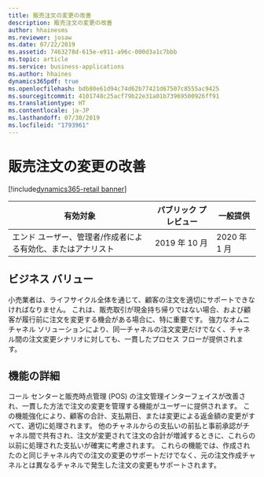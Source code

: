 ```yaml
---
title: 販売注文の変更の改善
description: 販売注文の変更の改善
author: hhainesms
ms.reviewer: josaw
ms.date: 07/22/2019
ms.assetid: 7463278d-615e-e911-a96c-000d3a1c7bbb
ms.topic: article
ms.service: business-applications
ms.author: hhaines
dynamics365pdf: true
ms.openlocfilehash: bdb80e61d94c74d62b77421d67507c8555ac9425
ms.sourcegitcommit: 4101748c25acf79b22e31a01b73969500926ff91
ms.translationtype: HT
ms.contentlocale: ja-JP
ms.lasthandoff: 07/30/2019
ms.locfileid: "1793961"
---
```

# <a name="sales-order-modification-improvements"></a>販売注文の変更の改善
[!include[dynamics365-retail banner](../includes/dynamics365-retail.md)]

| 有効対象    |  パブリック プレビュー | 一般提供 | 
| ---------- | ---------- |---------- |
|エンド ユーザー、管理者/作成者による有効化、またはアナリスト|2019 年 10 月| 2020 年 1 月|


## <a name="business-value"></a>ビジネス バリュー
<!-- bv start -->
小売業者は、ライフサイクル全体を通じて、顧客の注文を適切にサポートできなければなりません。 これは、販売取引が現金持ち帰りではない場合、および顧客が履行前に注文を変更する機会がある場合に、特に重要です。 強力なオムニチャネル ソリューションにより、同一チャネルの注文変更だけでなく、チャネル間の注文変更シナリオに対しても、一貫したプロセス フローが提供されます。
<!-- bv end -->



## <a name="feature-details"></a>機能の詳細
<!--feature detail start -->
コール センターと販売時点管理 (POS) の注文管理インターフェイスが改善され、一貫した方法で注文の変更を管理する機能がユーザーに提供されます。 この機能強化により、顧客の合計、支払期日、または変更による返金額の変更がすべて、適切に処理されます。 他のチャネルからの支払いの前払と事前承認がチャネル間で共有され、注文が変更されて注文の合計が増減するときに、これらの以前に処理された支払いが確実に考慮されます。 これらの機能では、作成されたのと同じチャネル内での注文の変更のサポートだけでなく、元の注文作成チャネルとは異なるチャネルで発生した注文の変更もサポートされます。
<!--feature detail end -->











